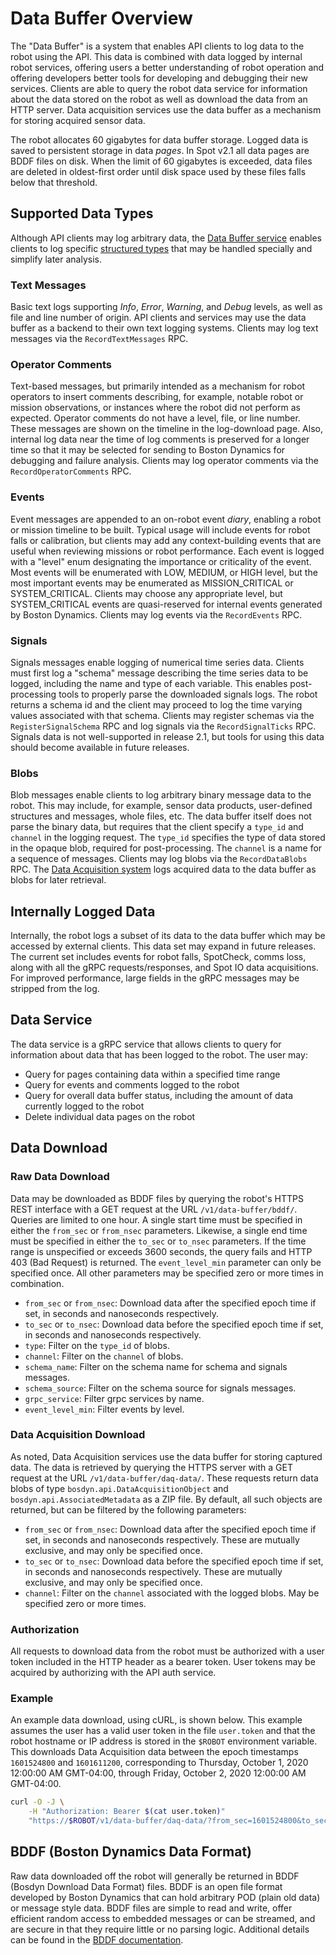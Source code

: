<!--
Copyright (c) 2023 Boston Dynamics, Inc.  All rights reserved.

Downloading, reproducing, distributing or otherwise using the SDK Software
is subject to the terms and conditions of the Boston Dynamics Software
Development Kit License (20191101-BDSDK-SL).
-->

# Data Buffer Overview
The "Data Buffer" is a system that enables API clients to log data to the robot using the API.  This data is combined with data logged by internal robot services, offering users a better understanding of robot operation and offering developers better tools for developing and debugging their new services.  Clients are able to query the robot data service for information about the data stored on the robot as well as download the data from an HTTP server.  Data acquisition services use the data buffer as a mechanism for storing acquired sensor data.

The robot allocates 60 gigabytes for data buffer storage.  Logged data is saved to persistent storage in data _pages_.  In Spot v2.1 all data pages are BDDF files on disk.  When the limit of 60 gigabytes is exceeded, data files are deleted in oldest-first order until disk space used by these files falls below that threshold.

## Supported Data Types
Although API clients may log arbitrary data, the [Data Buffer service](../../protos/bosdyn/api/data_buffer_service.proto) enables clients to log specific [structured types](../../protos/bosdyn/api/data_buffer.proto) that may be handled specially and simplify later analysis.

### Text Messages
Basic text logs supporting _Info_, _Error_, _Warning_, and _Debug_ levels, as well as file and line number of origin.  API clients and services may use the data buffer as a backend to their own text logging systems.  Clients may log text messages via the `RecordTextMessages` RPC.

### Operator Comments
Text-based messages, but primarily intended as a mechanism for robot operators to insert comments describing, for example, notable robot or mission observations, or instances where the robot did not perform as expected.  Operator comments do not have a level, file, or line number.  These messages are shown on the timeline in the log-download page.  Also, internal log data near the time of log comments is preserved for a longer time so that it may be selected for sending to Boston Dynamics for debugging and failure analysis.  Clients may log operator comments via the `RecordOperatorComments` RPC.

### Events
Event messages are appended to an on-robot event _diary_, enabling a robot or mission timeline to be built.  Typical usage will include events for robot falls or calibration, but clients may add any context-building events that are useful when reviewing missions or robot performance.  Each event is logged with a "level" enum designating the importance or criticality of the event.  Most events will be enumerated with LOW, MEDIUM, or HIGH level, but the most important events may be enumerated as MISSION_CRITICAL or SYSTEM_CRITICAL.  Clients may choose any appropriate level, but SYSTEM_CRITICAL events are quasi-reserved for internal events generated by Boston Dynamics.  Clients may log events via the `RecordEvents` RPC.

### Signals
Signals messages enable logging of numerical time series data.  Clients must first log a "schema" message describing the time series data to be logged, including the name and type of each variable.  This enables post-processing tools to properly parse the downloaded signals logs.  The robot returns a schema id and the client may proceed to log the time varying values associated with that schema.  Clients may register schemas via the `RegisterSignalSchema` RPC and log signals via the `RecordSignalTicks` RPC.  Signals data is not well-supported in release 2.1, but tools for using this data should become available in future releases.

### Blobs
Blob messages enable clients to log arbitrary binary message data to the robot.  This may include, for example, sensor data products, user-defined structures and messages, whole files, etc.  The data buffer itself does not parse the binary data, but requires that the client specify a `type_id` and `channel` in the logging request.  The `type_id` specifies the type of data stored in the opaque blob, required for post-processing.  The `channel` is a name for a sequence of messages.  Clients may log blobs via the `RecordDataBlobs` RPC.  The [Data Acquisition system](./data_acquisition_overview.md) logs acquired data to the data buffer as blobs for later retrieval.

## Internally Logged Data
Internally, the robot logs a subset of its data to the data buffer which may be accessed by external clients.  This data set may expand in future releases.  The current set includes events for robot falls, SpotCheck, comms loss, along with all the gRPC requests/responses, and Spot IO data acquisitions.  For improved performance, large fields in the gRPC messages may be stripped from the log.

## Data Service
The data service is a gRPC service that allows clients to query for information about data that has been logged to the robot.  The user may:
* Query for pages containing data within a specified time range
* Query for events and comments logged to the robot
* Query for overall data buffer status, including the amount of data currently logged to the robot
* Delete individual data pages on the robot

## Data Download

### Raw Data Download
Data may be downloaded as BDDF files by querying the robot's HTTPS REST interface with a GET request at the URL `/v1/data-buffer/bddf/`.  Queries are limited to one hour.  A single start time must be specified in either the `from_sec` or `from_nsec` parameters.  Likewise, a single end time must be specified in either the `to_sec` or `to_nsec` parameters.  If the time range is unspecified or exceeds 3600 seconds, the query fails and HTTP 403 (Bad Request) is returned.  The `event_level_min` parameter can only be specified once.  All other parameters may be specified zero or more times in combination.
- `from_sec` or `from_nsec`: Download data after the specified epoch time if set, in seconds and nanoseconds respectively.
- `to_sec` or `to_nsec`: Download data before the specified epoch time if set, in seconds and nanoseconds respectively.
- `type`: Filter on the `type_id` of blobs.
- `channel`: Filter on the `channel` of blobs.
- `schema_name`: Filter on the schema name for schema and signals messages.
- `schema_source`: Filter on the schema source for signals messages.
- `grpc_service`: Filter grpc services by name.
- `event_level_min`: Filter events by level.

### Data Acquisition Download
As noted, Data Acquisition services use the data buffer for storing captured data.  The data is retrieved by querying the HTTPS server with a GET request at the URL `/v1/data-buffer/daq-data/`.  These requests return data blobs of type `bosdyn.api.DataAcquisitionObject` and `bosdyn.api.AssociatedMetadata` as a ZIP file.  By default, all such objects are returned, but can be filtered by the following parameters:
- `from_sec` or `from_nsec`: Download data after the specified epoch time if set, in seconds and nanoseconds respectively.  These are mutually exclusive, and may only be specified once.
- `to_sec` or `to_nsec`: Download data before the specified epoch time if set, in seconds and nanoseconds respectively.  These are mutually exclusive, and may only be specified once.
- `channel`: Filter on the `channel` associated with the logged blobs.  May be specified zero or more times.

### Authorization
All requests to download data from the robot must be authorized with a user token included in the HTTP header as a bearer token.  User tokens may be acquired by authorizing with the API auth service.

### Example
An example data download, using cURL, is shown below.  This example assumes the user has a valid user token in the file `user.token` and that the robot hostname or IP address is stored in the `$ROBOT` environment variable.  This downloads Data Acquisition data between the epoch timestamps `1601524800` and `1601611200`, corresponding to Thursday, October 1, 2020 12:00:00 AM GMT-04:00, through Friday, October 2, 2020 12:00:00 AM GMT-04:00.

```bash
curl -O -J \
    -H "Authorization: Bearer $(cat user.token)"
    "https://$ROBOT/v1/data-buffer/daq-data/?from_sec=1601524800&to_sec=1601611200"
```

## BDDF (Boston Dynamics Data Format)
Raw data downloaded off the robot will generally be returned in BDDF (Bosdyn Download Data Format) files.  BDDF is an open file format developed by Boston Dynamics that can hold arbitrary POD (plain old data) or message style data.  BDDF files are simple to read and write, offer efficient random access to embedded messages or can be streamed, and are secure in that they require little or no parsing logic.  Additional details can be found in the [BDDF documentation](./bddf.md).
